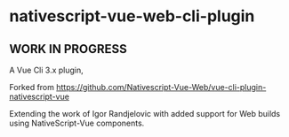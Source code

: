 # nativescript-vue-web-cli-plugin

## WORK IN PROGRESS

A Vue Cli 3.x plugin,

Forked from https://github.com/Nativescript-Vue-Web/vue-cli-plugin-nativescript-vue

Extending the work of Igor Randjelovic with added support for Web builds using NativeScript-Vue components.